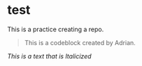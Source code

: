 # test
This is a practice creating a repo.

> This is a codeblock created by Adrian. 

_This is a text that is Italicized_ 
